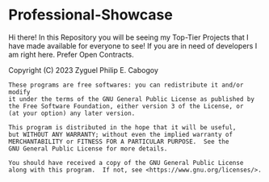 # Professional-Showcase
Hi there! In this Repository you will be seeing my Top-Tier Projects that I have made available for everyone to see! If you are in need of developers I am right here. Prefer Open Contracts.


 <This is a variety of progrms to web apps to mobile apps to software tools>
    Copyright (C) 2023  Zyguel Philip E. Cabogoy
      
    These programs are free softwares: you can redistribute it and/or modify
    it under the terms of the GNU General Public License as published by
    the Free Software Foundation, either version 3 of the License, or
    (at your option) any later version.

    This program is distributed in the hope that it will be useful,
    but WITHOUT ANY WARRANTY; without even the implied warranty of
    MERCHANTABILITY or FITNESS FOR A PARTICULAR PURPOSE.  See the
    GNU General Public License for more details.

    You should have received a copy of the GNU General Public License
    along with this program.  If not, see <https://www.gnu.org/licenses/>.
